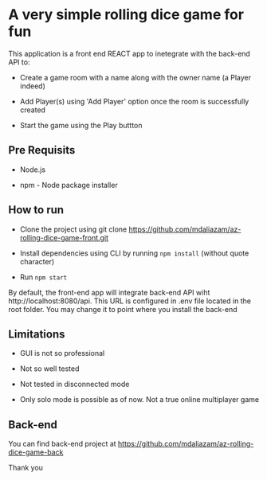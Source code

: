 # A very simple rolling dice game for fun

This application is a front end REACT app to inetegrate with the back-end API to:

* Create a game room with a name along with the owner name (a Player indeed)

* Add Player(s) using 'Add Player' option once the room is successfully created

* Start the game using the Play buttton



## Pre Requisits

* Node.js

* npm - Node package installer

## How to run

* Clone the project using git clone https://github.com/mdaliazam/az-rolling-dice-game-front.git

* Install dependencies using CLI by running `npm install` (without quote character)

* Run `npm start`

By default, the front-end app will integrate back-end API wiht http://localhost:8080/api. This URL is configured in .env file located in the root folder. You may change it to point where you install the back-end 

## Limitations
* GUI is not so professional

* Not so well tested

* Not tested in disconnected mode

* Only solo mode is possible as of now. Not a true online multiplayer game

## Back-end

You can find back-end project at https://github.com/mdaliazam/az-rolling-dice-game-back

Thank you